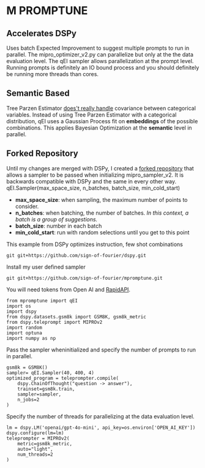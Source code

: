 # M PROMPTUNE
## Accelerates DSPy
Uses batch Expected Improvement to suggest multiple prompts to run in parallel. The mipro_optimizer_v2.py can parallelize but only at the the data evaluation level. The qEI sampler allows parallelization at the prompt level. Running prompts is definitely an IO bound process and you should definitely be running more threads than cores.
## Semantic Based
Tree Parzen Estimator [does't really handle](https://proceedings.mlr.press/v108/ma20a/ma20a.pdf) covariance between categorical variables. Instead of using Tree Parzen Estimator with a categorical distribution, qEI uses a Gaussian Process fit on **embeddings** of the possible combinations. This applies Bayesian Optimization at the **semantic** level in parallel.
## Forked Repository
Until my changes are merged with DSPy, I created a [forked repository](https://github.com/sign-of-fourier/dspy) that allows a sampler to be passed when initializing mipro_sampler_v2.
It is backwards compatible with DSPy and the same in every other way.
qEI.Sampler(max_space_size, n_batches, batch_size, min_cold_start)
- **max_space_size**: when sampling, the maximum number of points to consider.
- **n_batches**: when batching, the number of batches. *In this context, a batch is a group of suggestions.*
- **batch_size**: number in each batch
- **min_cold_start**: run with random selections until you get to this point

This example from DSPy optimizes instruction, few shot combinations
```
git git+https://github.com/sign-of-fourier/dspy.git      
```
Install my user defined sampler
```
git git+https://github.com/sign-of-fourier/mpromptune.git
```
You will need tokens from Open AI and [RapidAPI](https://rapidapi.com/info-FLGers_gH/api/batch-bayesian-optimization).
```
from mpromptune import qEI
import os
import dspy
from dspy.datasets.gsm8k import GSM8K, gsm8k_metric
from dspy.teleprompt import MIPROv2
import random
import optuna
import numpy as np
```
Pass the sampler wheninitialized and specify the number of prompts to run in parallel.
```
gsm8k = GSM8K()
sampler= qEI.Sampler(40, 400, 4)
optimized_program = teleprompter.compile(
    dspy.ChainOfThought("question -> answer"),
    trainset=gsm8k.train,
    sampler=sampler,
    n_jobs=2
)
```
Specify the number of threads for parallelizing at the data evaluation level.
```
lm = dspy.LM('openai/gpt-4o-mini', api_key=os.environ['OPEN_AI_KEY'])
dspy.configure(lm=lm)
teleprompter = MIPROv2(
    metric=gsm8k_metric,
    auto="light",
    num_threads=2
)
```
